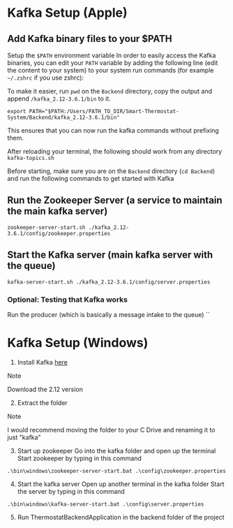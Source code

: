 # Kafka Setup (Apple)

## Add Kafka binary files to your $PATH
Setup the `$PATH` environment variable
In order to easily access the Kafka binaries, you can edit your `PATH` variable by adding the following line (edit the content to your system) to your system run commands (for example `~/.zshrc` if you use zshrc):

To make it easier, run `pwd` on the `Backend` directory, copy the output and append `/kafka_2.12-3.6.1/bin` to it.

`export PATH="$PATH:/Users/PATH_TO_DIR/Smart-Thermostat-System/Backend/kafka_2.12-3.6.1/bin"`

This ensures that you can now run the kafka commands without prefixing them.

After reloading your terminal, the following should work from any directory `kafka-topics.sh`

Before starting, make sure you are on the `Backend` directory (`cd Backend`) 
and run the following commands to get started with Kafka

## Run the Zookeeper Server (a service to maintain the main kafka server)
`zookeeper-server-start.sh ./kafka_2.12-3.6.1/config/zookeeper.properties
`

## Start the Kafka server (main kafka server with the queue)
`kafka-server-start.sh ./kafka_2.12-3.6.1/config/server.properties
`

### Optional: Testing that Kafka works
Run the producer (which is basically a message intake to the queue)
``

# Kafka Setup (Windows)
1. Install Kafka [here](https://kafka.apache.org/downloads)
> [!NOTE]
> Download the 2.12 version

2. Extract the folder
> [!NOTE]
> I would recommend moving the folder to your C Drive and renaming it to just "kafka"

3. Start up zookeeper
Go into the kafka folder and open up the terminal
Start zookeeper by typing in this command
```
.\bin\windows\zookeeper-server-start.bat .\config\zookeeper.properties
```

4. Start the kafka server
Open up another terminal in the kafka folder
Start the server by typing in this command
```
.\bin\windows\kafka-server-start.bat .\config\server.properties
```

5. Run ThermostatBackendApplication in the backend folder of the project

